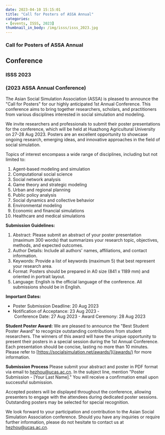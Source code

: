 ```yaml
---
date: 2023-04-10 15:15:01
title: "Call for Posters of ASSA Annual"
categories:
- [events, ISSS, 2023]
thumbnail_in_body: /img/isss/isss_2023.jpg
---
```

<h3 class="mdh-post_flex_center_center _excerpt_ignore">Call for Posters of ASSA Annual</h3>

## Conference
### ISSS 2023
### (2023 ASSA Annual Conference)

The Asian Social Simulation Association (ASSA) is pleased to announce the "Call for Posters" for our highly anticipated 1st Annual Conference. This conference aims to bring together researchers, scholars, and practitioners from various disciplines interested in social simulation and modeling.

We invite researchers and professionals to submit their poster presentations for the conference, which will be held at Huazhong Agricultural University on 27-28 Aug 2023. Posters are an excellent opportunity to showcase ongoing research, emerging ideas, and innovative approaches in the field of social simulation.

Topics of interest encompass a wide range of disciplines, including but not limited to:
1. Agent-based modeling and simulation
2. Computational social science
3. Social network analysis
4. Game theory and strategic modeling
5. Urban and regional planning
6. Public policy analysis
7. Social dynamics and collective behavior
8. Environmental modeling
9. Economic and financial simulations
10. Healthcare and medical simulations

**Submission Guidelines:**
1. Abstract: Please submit an abstract of your poster presentation (maximum 300 words) that summarizes your research topic, objectives, methods, and expected outcomes.
2. Author Details: Include all authors' names, affiliations, and contact information.
3. Keywords: Provide a list of keywords (maximum 5) that best represent your research area.
4. Format: Posters should be prepared in A0 size (841 x 1189 mm) and oriented in portrait layout.
5. Language: English is the official language of the conference. All submissions should be in English.

**Important Dates:**
- Poster Submission Deadline: 20 Aug 2023
- Notification of Acceptance: 23 Aug 2023
  - Conference Date: 27 Aug 2023
  - Award Ceremony: 28 Aug 2023

**Student Poster Award:**
We are pleased to announce the "Best Student Poster Award" to recognize outstanding contributions from student researchers. The winners of this award will have the unique opportunity to present their posters in a special session during the 1st Annual Conference. Each presentation should be concise, lasting no more than 10 minutes. Please refer to [https://socialsimulation.net/awards/](/awards/) for more information.

**Submission Process**
Please submit your abstract and poster in PDF format via email to hezhou@ucas.ac.cn. In the subject line, mention "Poster Submission - [Your Last Name]." You will receive a confirmation email upon successful submission.

Accepted posters will be displayed throughout the conference, allowing presenters to engage with the attendees during dedicated poster sessions. Outstanding posters may be selected for special recognition.

We look forward to your participation and contribution to the Asian Social Simulation Association conference. Should you have any inquiries or require further information, please do not hesitate to contact us at hezhou@ucas.ac.cn.
